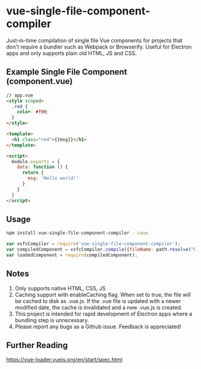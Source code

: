 # vue-single-file-component-compiler
Just-in-time compilation of single file Vue components for projects that don't require a bundler such as Webpack or Browserify.  Useful for Electron apps and only supports plain old HTML, JS and CSS.

## Example Single File Component (component.vue)

``` html
// app.vue
<style scoped>
  .red {
    color: #f00;
  }
</style>

<template>
  <h1 class="red">{{msg}}</h1>
</template>

<script>
  module.exports = {
    data: function () {
      return {
        msg: 'Hello world!'
      }
    }
  }
</script>
```

## Usage

``` bash
npm install vue-single-file-component-compiler --save
```

``` js
var vsfcCompiler = require('vue-single-file-component-compiler');
var compiledComponent = vsfcCompiler.compile({fileName: path.resolve("basic.vue"), enableCaching: true});
var loadedComponent = require(compiledComponent);
```

## Notes
1. Only supports native HTML, CSS, JS
2. Caching support with enableCaching flag.  When set to true, the file will be cached to disk as <filename>.vue.js.  If the .vue file is updated with a newer modified date, the cache is invalidated and a new <filename>.vue.js is created.
3. This project is intended for rapid development of Electron apps where a bundling step is unnecessary.
4. Please report any bugs as a Github issue.  Feedback is appreciated!

## Further Reading
https://vue-loader.vuejs.org/en/start/spec.html
